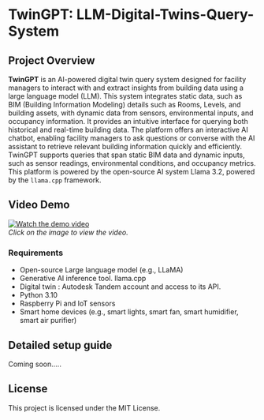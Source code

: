 # TwinGPT: LLM-Digital-Twins-Query-System


## Project Overview

**TwinGPT** is an AI-powered digital twin query system designed for facility managers to interact with and extract insights from building data using a large language model (LLM). This system integrates static data, such as BIM (Building Information Modeling) details such as Rooms, Levels, and building assets, with dynamic data from sensors, environmental inputs, and occupancy information. It provides an intuitive interface for querying both historical and real-time building data. The platform offers an interactive AI chatbot, enabling facility managers to ask questions or converse with the AI assistant to retrieve relevant building information quickly and efficiently. TwinGPT supports queries that span static BIM data and dynamic inputs, such as sensor readings, environmental conditions, and occupancy metrics. This platform is powered by the open-source AI system Llama 3.2, powered by the `llama.cpp` framework.
## Video Demo

[![Watch the demo video](https://img.youtube.com/vi/llvWQsCaRTs/0.jpg)](https://youtu.be/llvWQsCaRTs)  
*Click on the image to view the video.*

### Requirements
- Open-source Large language model (e.g., LLaMA)
- Generative AI inference tool. llama.cpp
- Digital twin : Autodesk Tandem account and access to its API.
- Python 3.10
- Raspberry Pi and IoT sensors
- Smart home devices (e.g., smart lights, smart fan, smart humidifier, smart air purifier)

## Detailed setup guide
Coming soon.....

## License
This project is licensed under the MIT License.



